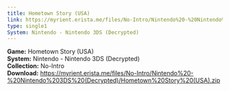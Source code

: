 ```yaml
---
title: Hometown Story (USA)
link: https://myrient.erista.me/files/No-Intro/Nintendo%20-%20Nintendo%203DS%20(Decrypted)/Hometown%20Story%20(USA).zip
type: single1
System: Nintendo - Nintendo 3DS (Decrypted)
---
```

<b>Game:</b> Hometown Story (USA)<br>
<b>System:</b> Nintendo - Nintendo 3DS (Decrypted)<br>
<b>Collection:</b> No-Intro<br>
<b>Download:</b> https://myrient.erista.me/files/No-Intro/Nintendo%20-%20Nintendo%203DS%20(Decrypted)/Hometown%20Story%20(USA).zip